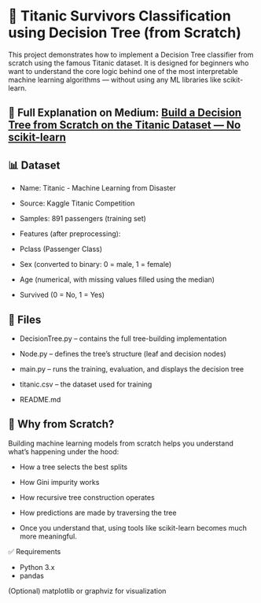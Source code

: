 # 🌳 Titanic Survivors Classification using Decision Tree (from Scratch)
This project demonstrates how to implement a Decision Tree classifier from scratch using the famous Titanic dataset.
It is designed for beginners who want to understand the core logic behind one of the most interpretable machine learning algorithms — without using any ML libraries like scikit-learn.

## 🧾 Full Explanation on Medium: [Build a Decision Tree from Scratch on the Titanic Dataset — No scikit-learn](https://medium.com/@ammar.souchon/build-a-decision-tree-from-scratch-on-the-titanic-dataset-no-scikit-learn-96721af5127e)

## 📊 Dataset
- Name: Titanic - Machine Learning from Disaster

- Source: Kaggle Titanic Competition

- Samples: 891 passengers (training set)

- Features (after preprocessing):

- Pclass (Passenger Class)

- Sex (converted to binary: 0 = male, 1 = female)

- Age (numerical, with missing values filled using the median)

- Survived (0 = No, 1 = Yes)

## 📁 Files
- DecisionTree.py – contains the full tree-building implementation

- Node.py – defines the tree’s structure (leaf and decision nodes)

- main.py – runs the training, evaluation, and displays the decision tree

- titanic.csv – the dataset used for training

- README.md 

## 🧠 Why from Scratch?
Building machine learning models from scratch helps you understand what’s happening under the hood:

- How a tree selects the best splits

- How Gini impurity works

- How recursive tree construction operates

- How predictions are made by traversing the tree

- Once you understand that, using tools like scikit-learn becomes much more meaningful.

✅ Requirements
- Python 3.x
- pandas

(Optional) matplotlib or graphviz for visualization
